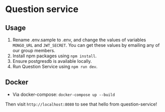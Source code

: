 # Question service

## Usage

1. Rename .env.sample to .env, and change the values of variables `MONGO_URL` and `JWT_SECRET`. You can get these values by emailing any of our group members. 
2. Install npm packages using `npm install`.
3. Ensure postgresdb is available locally.
4. Run Question Service using `npm run dev`.

## Docker

-   Via docker-compose: `docker-compose up --build`

Then visit `http://localhost:8080` to see that hello from question-service!
